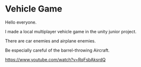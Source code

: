 # Vehicle Game

Hello everyone. 

I made a local multiplayer vehicle game in the unity junior project. 

There are car enemies and airplane enemies.

Be especially careful of the barrel-throwing Aircraft.

https://www.youtube.com/watch?v=RqFsbAksrdQ
 
